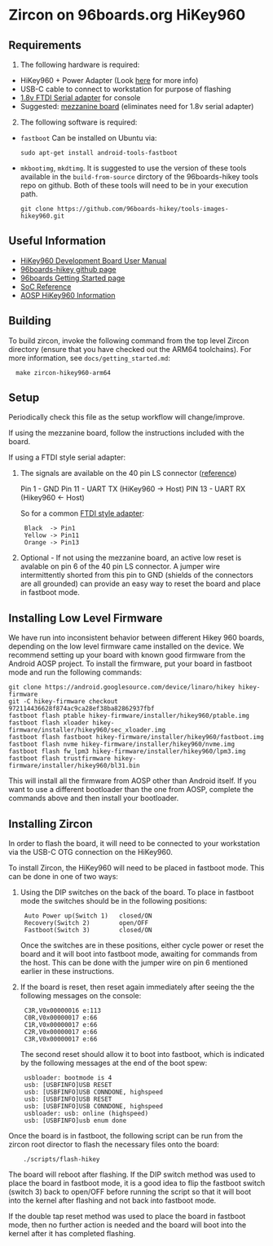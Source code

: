 #  Zircon on 96boards.org HiKey960

## Requirements

1. The following hardware is required:
  + HiKey960 + Power Adapter (Look [here](http://www.96boards.org/product/hikey960/) for more info)
  + USB-C cable to connect to workstation for purpose of flashing
  + [1.8v FTDI Serial adapter](https://www.digikey.com/products/en?keywords=768-1070-ND) for console
  + Suggested: [mezzanine board](https://www.seeedstudio.com/96Boards-UART-p-2525.html) (eliminates need for 1.8v serial adapter)

2. The following software is required:
 + `fastboot` Can be installed on Ubuntu via:

      `sudo apt-get install android-tools-fastboot`

 + `mkbootimg`, `mkdtimg`. It is suggested to use the version of these tools available in the `build-from-source` dirctory of the 96boards-hikey tools repo on github.  Both of these tools will need to be in your execution path.

      `git clone https://github.com/96boards-hikey/tools-images-hikey960.git`


## Useful Information
+ [HiKey960 Development Board User Manual](http://www.96boards.org/documentation/ConsumerEdition/HiKey960/HardwareDocs/HardwareUserManual.md/)
+ [96boards-hikey github page](https://github.com/96boards-hikey)
+ [96boards Getting Started page](http://www.96boards.org/documentation/ConsumerEdition/HiKey960/GettingStarted/README.md/)
+ [SoC Reference](https://github.com/96boards/documentation/raw/master/ConsumerEdition/HiKey960/HardwareDocs/HiKey960_SoC_Reference_Manual.pdf)
+ [AOSP HiKey960 Information](https://source.android.com/source/devices#hikey960)

## Building
To build zircon, invoke the following command from the top level Zircon
directory (ensure that you have checked out the ARM64 toolchains). For more
information, see `docs/getting_started.md`:

      make zircon-hikey960-arm64

## Setup
Periodically check this file as the setup workflow will change/improve.

If using the mezzanine board, follow the instructions included with the board.

If using a FTDI style serial adapter:

1. The signals are available on the 40 pin LS connector ([reference](https://raw.githubusercontent.com/96boards/documentation/master/ConsumerEdition/HiKey960/AdditionalDocs/Images/Images_HWUserManual/HiKey960_Numbered_Front2.png))

      Pin 1  - GND
        Pin 11 - UART TX (HiKey960 -> Host)
        PIN 13 - UART RX (Hikey960 <- Host)

    So for a common [FTDI style adapter](https://www.digikey.com/products/en?keywords=768-1070-ND):

        Black  -> Pin1
        Yellow -> Pin11
        Orange -> Pin13

2. Optional - If not using the mezzanine board, an active low reset is avalable on pin 6 of the 40 pin LS connector.  A jumper wire intermittently shorted from this pin to GND (shields of the connectors are all grounded) can provide an easy way to reset the board and place in fastboot mode.

## Installing Low Level Firmware

We have run into inconsistent behavior between different Hikey 960 boards, depending on the low level firmware came installed on the device.
We recommend setting up your board with known good firmware from the Android AOSP project.
To install the firmware, put your board in fastboot mode and run the following commands:

    git clone https://android.googlesource.com/device/linaro/hikey hikey-firmware
    git -C hikey-firmware checkout 972114436628f874ac9ca28ef38ba82862937fbf
    fastboot flash ptable hikey-firmware/installer/hikey960/ptable.img
    fastboot flash xloader hikey-firmware/installer/hikey960/sec_xloader.img
    fastboot flash fastboot hikey-firmware/installer/hikey960/fastboot.img
    fastboot flash nvme hikey-firmware/installer/hikey960/nvme.img
    fastboot flash fw_lpm3 hikey-firmware/installer/hikey960/lpm3.img
    fastboot flash trustfirmware hikey-firmware/installer/hikey960/bl31.bin

This will install all the firmware from AOSP other than Android itself.
If you want to use a different bootloader than the one from AOSP, complete the commands above and then install your bootloader.


## Installing Zircon

In order to flash the board, it will need to be connected to your workstation via the USB-C OTG connection on the HiKey960.

To install Zircon, the HiKey960 will need to be placed in fastboot mode.  This can be done in one of two ways:

1. Using the DIP switches on the back of the board.  To place in fastboot mode the switches should be in the following positions:

        Auto Power up(Switch 1)   closed/ON
        Recovery(Switch 2)        open/OFF
        Fastboot(Switch 3)        closed/ON

    Once the switches are in these positions, either cycle power or reset the board and it will boot into fastboot mode, awaiting for commands from the host.  This can be done with the jumper wire on pin 6 mentioned earlier in these instructions.

2. If the board is reset, then reset again immediately after seeing the the following messages on the console:

        C3R,V0x00000016 e:113
        C0R,V0x00000017 e:66
        C1R,V0x00000017 e:66
        C2R,V0x00000017 e:66
        C3R,V0x00000017 e:66

    The second reset should allow it to boot into fastboot, which is indicated by the following messages at the end of the boot spew:

        usbloader: bootmode is 4
        usb: [USBFINFO]USB RESET
        usb: [USBFINFO]USB CONNDONE, highspeed
        usb: [USBFINFO]USB RESET
        usb: [USBFINFO]USB CONNDONE, highspeed
        usbloader: usb: online (highspeed)
        usb: [USBFINFO]usb enum done

Once the board is in fastboot, the following script can be run from the zircon root director to flash the necessary files onto the board:

        ./scripts/flash-hikey

The board will reboot after flashing.  If the DIP switch method was used to place the board in fastboot mode, it is a good idea to flip the fastboot switch (switch 3) back to open/OFF before running the script so that it will boot into the kernel after flashing and not back into fastboot mode.

If the double tap reset method was used to place the board in fastboot mode, then no further action is needed and the board will boot into the kernel after it has completed flashing.
